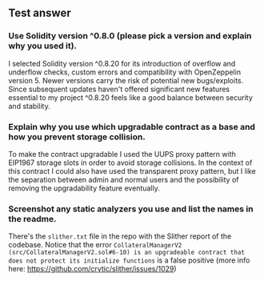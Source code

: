 ## Test answer

### Use Solidity version ^0.8.0 (please pick a version and explain why you used it).

I selected Solidity version ^0.8.20 for its introduction of overflow and underflow checks, custom errors and compatibility with OpenZeppelin version 5. Newer versions carry the risk of potential new bugs/exploits. Since subsequent updates haven't offered significant new features essential to my project ^0.8.20 feels like a good balance between security and stability.

### Explain why you use which upgradable contract as a base and how you prevent storage collision.

To make the contract upgradable I used the UUPS proxy pattern with EIP1967 storage slots in order to avoid storage collisions.
In the context of this contract I could also have used the transparent proxy pattern, but I like the separation between admin and normal users and the possibility of removing the upgradability feature eventually.

### Screenshot any static analyzers you use and list the names in the readme.
There's the `slither.txt` file in the repo with the Slither report of the codebase.
Notice that the error `CollateralManagerV2 (src/CollateralManagerV2.sol#6-10) is an upgradeable contract that does not protect its initialize functions` is a false positive (more info here: https://github.com/crytic/slither/issues/1029)